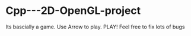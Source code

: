# Cpp---2D-OpenGL-project
Its bascially a game. 
Use Arrow to play. 
PLAY!
Feel free to fix lots of bugs
